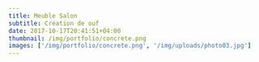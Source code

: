 ```yaml
---
title: Meuble Salon
subtitle: Création de ouf
date: 2017-10-17T20:41:51+04:00
thumbnail: /img/portfolio/concrete.png
images: ['/img/portfolio/concrete.png', '/img/uploads/photo03.jpg']
---
```

